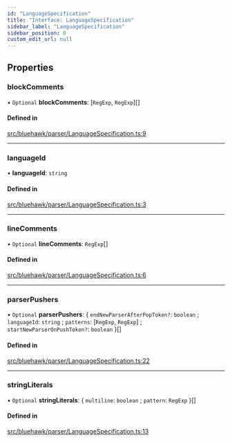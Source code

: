 ```yaml
---
id: "LanguageSpecification"
title: "Interface: LanguageSpecification"
sidebar_label: "LanguageSpecification"
sidebar_position: 0
custom_edit_url: null
---
```


## Properties

### blockComments

• `Optional` **blockComments**: [`RegExp`, `RegExp`][]

#### Defined in

[src/bluehawk/parser/LanguageSpecification.ts:9](https://github.com/krollins-mdb/bluehawk/blob/f65f7b1e/src/bluehawk/parser/LanguageSpecification.ts#L9)

___

### languageId

• **languageId**: `string`

#### Defined in

[src/bluehawk/parser/LanguageSpecification.ts:3](https://github.com/krollins-mdb/bluehawk/blob/f65f7b1e/src/bluehawk/parser/LanguageSpecification.ts#L3)

___

### lineComments

• `Optional` **lineComments**: `RegExp`[]

#### Defined in

[src/bluehawk/parser/LanguageSpecification.ts:6](https://github.com/krollins-mdb/bluehawk/blob/f65f7b1e/src/bluehawk/parser/LanguageSpecification.ts#L6)

___

### parserPushers

• `Optional` **parserPushers**: { `endNewParserAfterPopToken?`: `boolean` ; `languageId`: `string` ; `patterns`: [`RegExp`, `RegExp`] ; `startNewParserOnPushToken?`: `boolean`  }[]

#### Defined in

[src/bluehawk/parser/LanguageSpecification.ts:22](https://github.com/krollins-mdb/bluehawk/blob/f65f7b1e/src/bluehawk/parser/LanguageSpecification.ts#L22)

___

### stringLiterals

• `Optional` **stringLiterals**: { `multiline`: `boolean` ; `pattern`: `RegExp`  }[]

#### Defined in

[src/bluehawk/parser/LanguageSpecification.ts:13](https://github.com/krollins-mdb/bluehawk/blob/f65f7b1e/src/bluehawk/parser/LanguageSpecification.ts#L13)
